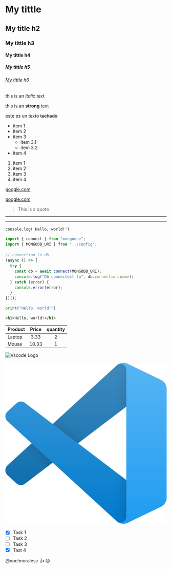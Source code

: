 <!-- HEADINGS -->

# My tittle
## My title h2
### My tittle h3
#### My tittle h4
##### My tittle h5
###### My tittle h6


<!-- Line breaks -->
<!-- ENTER -->


<!-- Italic -->
this is an *italic* text

<!-- Strong -->
this is an **strong** text

<!-- Strikethrough -->
este es un texto ~~tachado~~


<!-- UL -->
* item 1
* item 2
* item 3
    * item 3.1
    * item 3.2    
* item 4

<!-- OL -->
1. item 1
1. item 2
1. item 3
1. item 4


<!-- Links -->
[google.com](http://www.google.com)

[google.com](http://www.google.com "Custom tittle")


<!-- Blockquote -->
> This is a quote


<!-- Horizontal Rule -->
---
___


<!-- Inline code -->
`console.log('Hello, world!')`

```javascript
import { connect } from "mongoose";
import { MONGODB_URI } from "../config";

// connection to db
(async () => {
  try {
    const db = await connect(MONGODB_URI);
    console.log("Db connectect to", db.connection.name);
  } catch (error) {
    console.error(error);
  }
})();
```

```python
print("Hello, world!")
```

```html
<h1>Hello, world!</h1>
```

<!-- Tables -->
| Product       | Price         |quantity   |
| ------------- |:-------------:| :--------:|
| Laptop        | 3.33          | 2         |
| Mouse         | 10.33         | 1         |

<!-- IMAGES -->
![Vscode Logo](https://upload.wikimedia.org/wikipedia/commons/thumb/9/9a/Visual_Studio_Code_1.35_icon.svg/1200px-Visual_Studio_Code_1.35_icon.svg.png)

![Vscode Logo](vscode.png "Vscode Logo")

<!-- GITHUB MARKDOWN -->
* [X] Task 1
* [ ] Task 2
* [ ] Task 3
* [x] Tast 4

<!-- Mentiosn -->
@noelmoralesjr :+1: :smile: